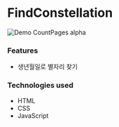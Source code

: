 # FindConstellation
![Demo CountPages alpha](https://media.giphy.com/media/hsmZL1SfsiXJ75WQcn/giphy.gif)

### Features
- 생년월일로 별자리 찾기

### Technologies used
- HTML
- CSS
- JavaScript

